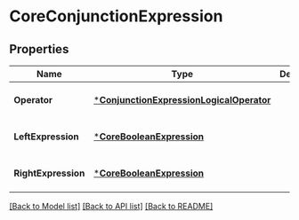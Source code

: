 # CoreConjunctionExpression

## Properties
Name | Type | Description | Notes
------------ | ------------- | ------------- | -------------
**Operator** | [***ConjunctionExpressionLogicalOperator**](ConjunctionExpressionLogicalOperator.md) |  | [optional] [default to null]
**LeftExpression** | [***CoreBooleanExpression**](coreBooleanExpression.md) |  | [optional] [default to null]
**RightExpression** | [***CoreBooleanExpression**](coreBooleanExpression.md) |  | [optional] [default to null]

[[Back to Model list]](../README.md#documentation-for-models) [[Back to API list]](../README.md#documentation-for-api-endpoints) [[Back to README]](../README.md)


